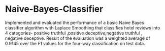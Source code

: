# Naive-Bayes-Classifier
Implemented and evaluated the performance of a basic Naive Bayes classifier algorithm with Laplace Smoothing that classifies hotel reviews into 4 categories- positive truthful ,positive deceptive,negative truthful , negative deceptive. Result of the evaluation was a weighted average of 0.9145 over the F1 values for the four-way classification on test data.